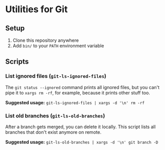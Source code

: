 # Utilities for Git

## Setup

1. Clone this repository anywhere
2. Add `bin/` to your `PATH` environment variable

## Scripts

### List ignored files (`git-ls-ignored-files`)

The `git status --ignored` command prints all ignored files, but you can't pipe it to `xargs rm -rf`, for example, because it prints other stuff too.

**Suggested usage:** `git-ls-ignored-files | xargs -d '\n' rm -rf`

### List old branches (`git-ls-old-branches`)

After a branch gets merged, you can delete it locally. This script lists all branches that don't exist anymore on remote.

**Suggested usage:** `git-ls-old-branches | xargs -d '\n' git branch -D`
